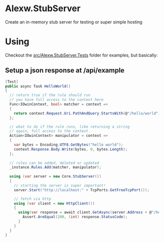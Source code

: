 # Alexw.StubServer
Create an in-memory stub server for testing or super simple hosting

# Using
Checkout the [src/Alexw.StubServer.Tests](src/Alexw.StubServer.Tests) folder for examples, but basically:

## Setup a json response at /api/example
```csharp
[Test]
public async Task HelloWorld()
{
  // return true if the rule should run
  // you have full access to the context here
  Func<IOwinContext, bool> matcher = context =>
  {
    return context.Request.Uri.PathAndQuery.StartsWith(@"/hello/world");
  };

  // what to do if the rule runs, like returning a string
  // again, full access to the context
  Action<IOwinContext> manipulator = context =>
  {
    var bytes = Encoding.UTF8.GetBytes("hello world");
    context.Response.Body.Write(bytes, 0, bytes.Length);
  };
  
  // rules can be added, deleted or updated
  _instance.Rules.Add(matcher, manipulator);
  
  using (var server = new Core.StubServer())
  {
    // starting the server is super important!
    server.Start("http://localhost:" + TcpPorts.GetFreeTcpPort());

    // fetch via http
    using (var client = new HttpClient())
    {
      using(var response = await client.GetAsync(server.Address + @"/hello/world")) {
        Assert.AreEqual(200, (int) response.StatusCode);
      }
    }
  }
}
```
